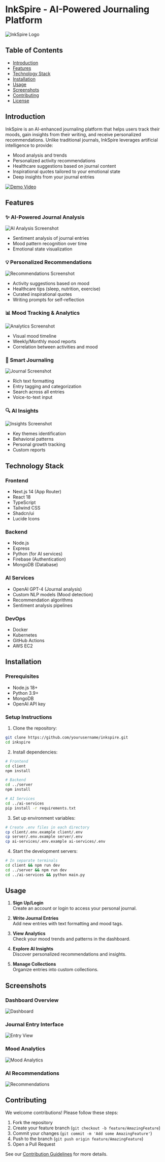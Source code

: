 # InkSpire - AI-Powered Journaling Platform

![InkSpire Logo](https://placehold.co/600x200?text=InkSpire+Logo) <!-- Replace with actual logo -->

## Table of Contents
- [Introduction](#introduction)
- [Features](#features)
- [Technology Stack](#technology-stack)
- [Installation](#installation)
- [Usage](#usage)
- [Screenshots](#screenshots)
- [Contributing](#contributing)
- [License](#license)

## Introduction

InkSpire is an AI-enhanced journaling platform that helps users track their moods, gain insights from their writing, and receive personalized recommendations. Unlike traditional journals, InkSpire leverages artificial intelligence to provide:

- Mood analysis and trends
- Personalized activity recommendations
- Healthcare suggestions based on journal content
- Inspirational quotes tailored to your emotional state
- Deep insights from your journal entries

[![Demo Video](https://placehold.co/600x400?text=Demo+Video+Placeholder)](https://youtu.be/demo) <!-- Replace with actual demo video -->

## Features

### ✨ AI-Powered Journal Analysis
![AI Analysis Screenshot](https://placehold.co/600x400?text=AI+Analysis+Screen) <!-- Replace with actual screenshot -->
- Sentiment analysis of journal entries
- Mood pattern recognition over time
- Emotional state visualization

### 💡 Personalized Recommendations
![Recommendations Screenshot](https://placehold.co/600x400?text=Recommendations+Screen) <!-- Replace with actual screenshot -->
- Activity suggestions based on mood
- Healthcare tips (sleep, nutrition, exercise)
- Curated inspirational quotes
- Writing prompts for self-reflection

### 📊 Mood Tracking & Analytics
![Analytics Screenshot](https://placehold.co/600x400?text=Analytics+Dashboard) <!-- Replace with actual screenshot -->
- Visual mood timeline
- Weekly/Monthly mood reports
- Correlation between activities and mood

### 📝 Smart Journaling
![Journal Screenshot](https://placehold.co/600x400?text=Journal+Interface) <!-- Replace with actual screenshot -->
- Rich text formatting
- Entry tagging and categorization
- Search across all entries
- Voice-to-text input

### 🔍 AI Insights
![Insights Screenshot](https://placehold.co/600x400?text=AI+Insights) <!-- Replace with actual screenshot -->
- Key themes identification
- Behavioral patterns
- Personal growth tracking
- Custom reports

## Technology Stack

### Frontend
- Next.js 14 (App Router)
- React 18
- TypeScript
- Tailwind CSS
- Shadcn/ui
- Lucide Icons

### Backend
- Node.js
- Express
- Python (for AI services)
- Firebase (Authentication)
- MongoDB (Database)

### AI Services
- OpenAI GPT-4 (Journal analysis)
- Custom NLP models (Mood detection)
- Recommendation algorithms
- Sentiment analysis pipelines

### DevOps
- Docker
- Kubernetes
- GitHub Actions
- AWS EC2

## Installation

### Prerequisites
- Node.js 18+
- Python 3.9+
- MongoDB
- OpenAI API key

### Setup Instructions

1. Clone the repository:
```bash
git clone https://github.com/yourusername/inkspire.git
cd inkspire
```

2. Install dependencies:
```bash
# Frontend
cd client
npm install

# Backend
cd ../server
npm install

# AI Services
cd ../ai-services
pip install -r requirements.txt
```

3. Set up environment variables:
```bash
# Create .env files in each directory
cp client/.env.example client/.env
cp server/.env.example server/.env
cp ai-services/.env.example ai-services/.env
```

4. Start the development servers:
```bash
# In separate terminals
cd client && npm run dev
cd ../server && npm run dev
cd ../ai-services && python main.py
```

## Usage

1. **Sign Up/Login**  
   Create an account or login to access your personal journal.

2. **Write Journal Entries**  
   Add new entries with text formatting and mood tags.

3. **View Analytics**  
   Check your mood trends and patterns in the dashboard.

4. **Explore AI Insights**  
   Discover personalized recommendations and insights.

5. **Manage Collections**  
   Organize entries into custom collections.

## Screenshots

### Dashboard Overview
![Dashboard](https://placehold.co/600x400?text=Dashboard+View) <!-- Replace with actual screenshot -->

### Journal Entry Interface
![Entry View](https://placehold.co/600x400?text=Journal+Entry) <!-- Replace with actual screenshot -->

### Mood Analytics
![Mood Analytics](https://placehold.co/600x400?text=Mood+Analytics) <!-- Replace with actual screenshot -->

### AI Recommendations
![Recommendations](https://placehold.co/600x400?text=AI+Recommendations) <!-- Replace with actual screenshot -->

## Contributing

We welcome contributions! Please follow these steps:

1. Fork the repository
2. Create your feature branch (`git checkout -b feature/AmazingFeature`)
3. Commit your changes (`git commit -m 'Add some AmazingFeature'`)
4. Push to the branch (`git push origin feature/AmazingFeature`)
5. Open a Pull Request

See our [Contribution Guidelines](CONTRIBUTING.md) for more details.
